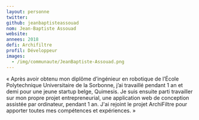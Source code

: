 ```yaml
---
layout: personne
twitter: 
github: jeanbaptisteassouad
nom: Jean-Baptiste Assouad
website:
annees: 2018
defi: Archifiltre
profil: Développeur
images:
  - /img/communaute/JeanBaptiste-Assouad.png
---
```


« Après avoir obtenu mon diplôme d’ingénieur en robotique de l’École
Polytechnique Universitaire de la Sorbonne, j’ai travaillé pendant 1
an et demi pour une jeune startup belge, Quimesis.  Je suis ensuite
parti travailler sur mon propre projet entrepreneurial, une
application web de conception assistée par ordinateur, pendant 1 an.
J'ai rejoint le projet ArchiFiltre pour apporter toutes mes
compétences et expériences. » 

